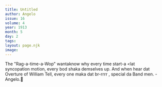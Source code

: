 ```yaml
---
title: Untitled
author: Angelo
issue: 16
volume: 4
year: 1913
month: 5
day: 2
tags:
layout: page.njk
image:
---
```

The "Rag-a-time-a-Wop" wantaknow why every time start-a <lat syncopation motion, every bod shaka demselves up. And when hear dat Overture of William Tell, every one maka dat br-rrrr , special da Band men. - Angelo.
